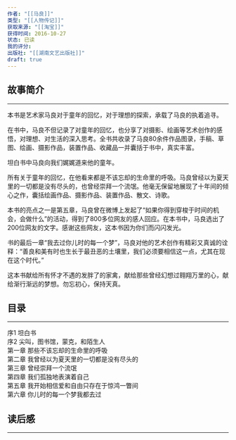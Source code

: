 ```yaml
---
作者: "[[马良]]"
类型: "[[人物传记]]"
获取来源: "[[淘宝]]"
获得时间: 2016-10-27
状态: 已读
我的评分: 
出版社: "[[湖南文艺出版社]]"
draft: true
---
```

## 故事简介
---
本书是艺术家马良对于童年的回忆，对于理想的探索，承载了马良的执着追寻。

在书中，马良不但记录了对童年的回忆，也分享了对摄影、绘画等艺术创作的感悟，对理想、对生活的深入思考。全书共收录了马良80余件作品图录，手稿、草图、绘画、摄影作品，装置作品、收藏品一并囊括于书中，真实丰富。

坦白书中马良向我们娓娓道来他的童年。

所有关于童年的回忆，在他看来都是不该忘却的生命里的呼吸。马良曾经以为夏天里的一切都是没有尽头的，也曾经崇拜一个流氓。他毫无保留地展现了十年间的倾心之作，囊括绘画作品、摄影作品、装置作品、散文、诗歌。

本书的亮点之一是第五章，马良曾在微博上发起了“如果你得到穿梭于时间的机会，会做什么”的活动，得到了800多位网友的感人回应。在本书中，马良选出了200位网友的文字。感谢这些网友，这本书因为你们而闪闪发光。

书的最后一章“我去过你儿时的每一个梦”，马良对他的艺术创作有精彩又真诚的诠释：“善良和美有时也生长于最丑恶的土壤里，我们必须要相信这一点，尤其在现在这个时代。”

这本书献给所有怀才不遇的发胖了的家禽，献给那些曾经幻想过翱翔万里的心，献给渐行渐远的梦想。勿忘初心，保持天真。
## 目录
---
序1 坦白书  
序2 尖叫，图书馆，蒙克，和陌生人  
第一章 那些不该忘却的生命里的呼吸  
第二章 我曾经以为夏天里的一切都是没有尽头的  
第三章 曾经崇拜一个流氓  
第四章 我们孤独地表演着自己  
第五章 我开始相信爱和自由只存在于惊鸿一瞥间  
第六章 你儿时的每一个梦我都去过

## 读后感
---
